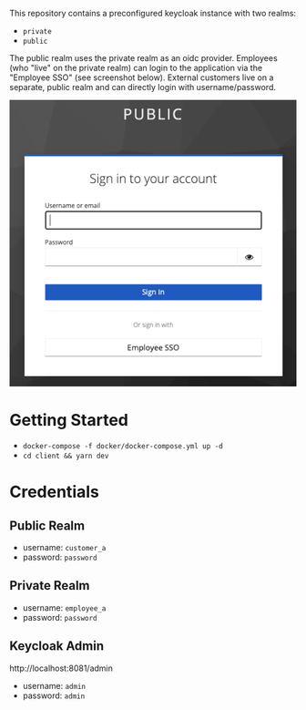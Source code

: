 This repository contains a preconfigured keycloak instance with two realms:

- `private`
- `public`

The public realm uses the private realm as an oidc provider. Employees (who "live" on the private realm) can login to the application via the "Employee SSO" (see screenshot below). External customers live on a separate, public realm and can directly login with username/password.

![keycloak login screen with oidc provider](login.png)

# Getting Started

- `docker-compose -f docker/docker-compose.yml up -d`
- `cd client && yarn dev`

# Credentials

## Public Realm

- username: `customer_a`
- password: `password`

## Private Realm

- username: `employee_a`
- password: `password`

## Keycloak Admin

http://localhost:8081/admin

- username: `admin`
- password: `admin`
